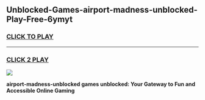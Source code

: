 
## Unblocked-Games-airport-madness-unblocked-Play-Free-6ymyt
<h3>
<a href="https://premium76.site?title=airport-madness-unblocked&ref=23A">CLICK TO PLAY</a></h3>
<hr>

<h3>
<a href="https://premium76.site?title=airport-madness-unblocked&ref=23A">CLICK 2 PLAY</a>
  
</h3>

<a href="https://premium76.site?title=airport-madness-unblocked&ref=23A"><img src="https://clearcache.store/games.png"></a>


**airport-madness-unblocked games unblocked: Your Gateway to Fun and Accessible Online Gaming**
